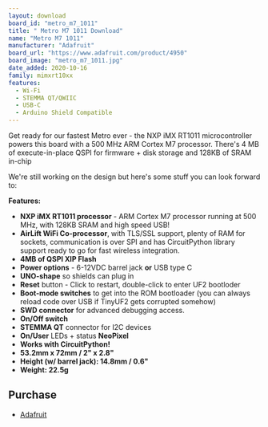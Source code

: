 ```yaml
---
layout: download
board_id: "metro_m7_1011"
title: " Metro M7 1011 Download"
name: "Metro M7 1011"
manufacturer: "Adafruit"
board_url: "https://www.adafruit.com/product/4950"
board_image: "metro_m7_1011.jpg"
date_added: 2020-10-16
family: mimxrt10xx
features:
  - Wi-Fi
  - STEMMA QT/QWIIC
  - USB-C
  - Arduino Shield Compatible
---
```


Get ready for our fastest Metro ever - the NXP iMX RT1011 microcontroller powers this board with a 500 MHz ARM Cortex M7 processor. There's 4 MB of execute-in-place QSPI for firmware + disk storage and 128KB of SRAM in-chip

We're still working on the design but here's some stuff you can look forward to:

**Features:**

- **NXP iMX RT1011 processor** - ARM Cortex M7 processor running at 500 MHz, with 128KB SRAM and high speed USB!
- **AirLift WiFi Co-processor**, with TLS/SSL support, plenty of RAM for sockets, communication is over SPI and has CircuitPython library support ready to go for fast wireless integration.
- **4MB of QSPI XIP Flash**
- **Power options** - 6-12VDC barrel jack **or** USB type C
- **UNO-shape** so shields can plug in
- **Reset** button - Click to restart, double-click to enter UF2 bootloder
- **Boot-mode switches** to get into the ROM bootloader (you can always reload code over USB if TinyUF2 gets corrupted somehow)
- **SWD connector** for advanced debugging access.
- **On/Off switch**
- **STEMMA QT** connector for I2C devices
- **On/User** LEDs + status **NeoPixel**
- **Works with CircuitPython!**
- **53.2mm x 72mm / 2" x 2.8"**
- **Height (w/ barrel jack): 14.8mm / 0.6"**
- **Weight: 22.5g**

## Purchase

* [Adafruit](https://www.adafruit.com/product/4950)
